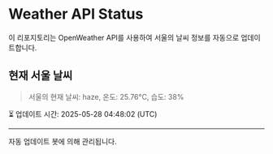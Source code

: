 
# Weather API Status

이 리포지토리는 OpenWeather API를 사용하여 서울의 날씨 정보를 자동으로 업데이트합니다.

## 현재 서울 날씨
> 서울의 현재 날씨: haze, 온도: 25.76°C, 습도: 38%

⏳ 업데이트 시간: 2025-05-28 04:48:02 (UTC)

---
자동 업데이트 봇에 의해 관리됩니다.
